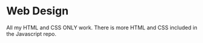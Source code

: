 # Web Design

All my HTML and CSS ONLY work. There is more HTML and CSS included in the Javascript repo. 
